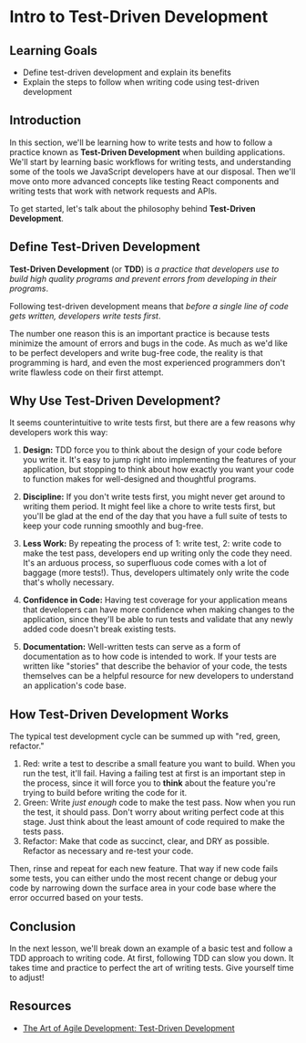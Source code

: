 # Intro to Test-Driven Development

## Learning Goals

- Define test-driven development and explain its benefits
- Explain the steps to follow when writing code using test-driven development

## Introduction

In this section, we'll be learning how to write tests and how to follow a
practice known as **Test-Driven Development** when building applications. We'll
start by learning basic workflows for writing tests, and understanding some
of the tools we JavaScript developers have at our disposal. Then we'll move onto
more advanced concepts like testing React components and writing tests that work
with network requests and APIs.

To get started, let's talk about the philosophy behind **Test-Driven
Development**.

## Define Test-Driven Development

**Test-Driven Development** (or **TDD**) is _a practice that developers use to
build high quality programs and prevent errors from developing in their
programs_.

Following test-driven development means that _before a single line of code gets
written, developers write tests first_.

The number one reason this is an important practice is because tests minimize
the amount of errors and bugs in the code. As much as we'd like to be perfect
developers and write bug-free code, the reality is that programming is hard, and
even the most experienced programmers don't write flawless code on their first
attempt.

## Why Use Test-Driven Development?

It seems counterintuitive to write tests first, but there are a few reasons why
developers work this way:

1. **Design:** TDD force you to think about the design of your code before you
   write it. It's easy to jump right into implementing the features of your
   application, but stopping to think about how exactly you want your code to
   function makes for well-designed and thoughtful programs.

2. **Discipline:** If you don't write tests first, you might never get around to
   writing them period. It might feel like a chore to write tests first, but
   you'll be glad at the end of the day that you have a full suite of tests to
   keep your code running smoothly and bug-free.

3. **Less Work:** By repeating the process of 1: write test, 2: write code to
   make the test pass, developers end up writing only the code they need. It's
   an arduous process, so superfluous code comes with a lot of baggage (more
   tests!). Thus, developers ultimately only write the code that's wholly
   necessary.

4. **Confidence in Code:** Having test coverage for your application means that
   developers can have more confidence when making changes to the application,
   since they'll be able to run tests and validate that any newly added code
   doesn't break existing tests.

5. **Documentation:** Well-written tests can serve as a form of documentation as
   to how code is intended to work. If your tests are written like "stories"
   that describe the behavior of your code, the tests themselves can be a
   helpful resource for new developers to understand an application's code base.

## How Test-Driven Development Works

The typical test development cycle can be summed up with "red, green, refactor."

1. Red: write a test to describe a small feature you want to build. When you run
   the test, it'll fail. Having a failing test at first is an important step in
   the process, since it will force you to **think** about the feature you're
   trying to build before writing the code for it.
2. Green: Write _just enough_ code to make the test pass. Now when you run the
   test, it should pass. Don't worry about writing perfect code at this stage.
   Just think about the least amount of code required to make the tests pass.
3. Refactor: Make that code as succinct, clear, and DRY as possible. Refactor as
   necessary and re-test your code.

Then, rinse and repeat for each new feature. That way if new code fails some
tests, you can either undo the most recent change or debug your code by
narrowing down the surface area in your code base where the error occurred based
on your tests.

## Conclusion

In the next lesson, we'll break down an example of a basic test and follow a TDD
approach to writing code. At first, following TDD can slow you down. It takes
time and practice to perfect the art of writing tests. Give yourself time to
adjust!

## Resources

- [The Art of Agile Development: Test-Driven Development](http://www.jamesshore.com/v2/books/aoad1/test_driven_development)
